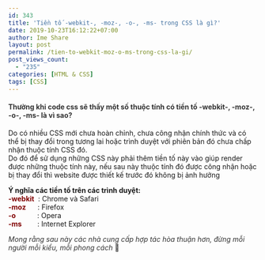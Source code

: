 ```yaml
---
id: 343
title: 'Tiền tố -webkit-, -moz-, -o-, -ms- trong CSS là gì?'
date: 2019-10-23T16:12:22+07:00
author: Ime Share
layout: post
permalink: /tien-to-webkit-moz-o-ms-trong-css-la-gi/
post_views_count:
  - "235"
categories: [HTML & CSS]
tags: [CSS]
---
```

#### <span style="color: #333333;"><strong>Thường khi code css sẽ thấy một số thuộc tính có tiền tố -webkit-, -moz-, -o-, -ms- là vì sao?</strong></span>

Do có nhiều CSS mới chưa hoàn chỉnh, chưa công nhận chính thức và có thể bị thay đổi trong tương lai hoặc trình duyệt với phiên bản đó chưa chấp nhận thuộc tính CSS đó.  
Do đó để sử dụng những CSS này phải thêm tiền tố này vào giúp render được những thuộc tính này, nếu sau này thuộc tính đó được công nhận hoặc bị thay đổi thì website được thiết kế trước đó không bị ảnh hưởng

**Ý nghĩa các tiền tố trên các trình duyệt:**  
<span style="color: #800000;"><strong>-webkit</strong></span>  : Chrome và Safari  
<span style="color: #800000;"><strong>-moz</strong></span>      : Firefox  
<span style="color: #800000;"><strong>-o</strong></span>           : Opera  
<span style="color: #800000;"><strong>-ms</strong></span>        : Internet Explorer

<span style="color: #333333;"><em>Mong rằng sau này các nhà cung cấp hợp tác hòa thuận hơn, đừng mỗi người mỗi kiểu, mỗi phong cách </em>🙂</span>